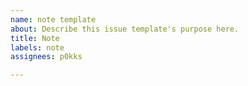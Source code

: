 ```yaml
---
name: note template
about: Describe this issue template's purpose here.
title: Note
labels: note
assignees: p0kks

---
```



